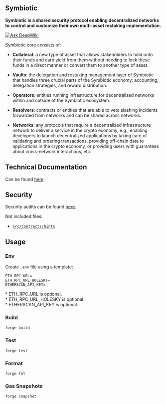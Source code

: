 ## Symbiotic

**Symbiotic is a shared security protocol enabling decentralized networks to control and customize their own multi-asset restaking implementation.**

[![Ask DeepWiki](https://deepwiki.com/badge.svg)](https://deepwiki.com/symbioticfi/core)

Symbiotic core consists of:

- **Collateral**: a new type of asset that allows stakeholders to hold onto their funds and earn yield from them without needing to lock these funds in a direct manner or convert them to another type of asset.

- **Vaults**: the delegation and restaking management layer of Symbiotic that handles three crucial parts of the Symbiotic economy: accounting, delegation strategies, and reward distribution.

- **Operators**: entities running infrastructure for decentralized networks within and outside of the Symbiotic ecosystem.

- **Resolvers**: contracts or entities that are able to veto slashing incidents forwarded from networks and can be shared across networks.

- **Networks**: any protocols that require a decentralized infrastructure network to deliver a service in the crypto economy, e.g., enabling developers to launch decentralized applications by taking care of validating and ordering transactions, providing off-chain data to applications in the crypto economy, or providing users with guarantees about cross-network interactions, etc.

## Technical Documentation

Can be found [here](./specs).

## Security

Security audits can be found [here](./audits).

Not included files:

- [`src/contracts/hints`](src/contracts/hints)

## Usage

### Env

Create `.env` file using a template:

```
ETH_RPC_URL=
ETH_RPC_URL_HOLESKY=
ETHERSCAN_API_KEY=
```

\* ETH_RPC_URL is optional.<br/>\* ETH_RPC_URL_HOLESKY is optional.<br/>\* ETHERSCAN_API_KEY is optional.

### Build

```shell
forge build
```

### Test

```shell
forge test
```

### Format

```shell
forge fmt
```

### Gas Snapshots

```shell
forge snapshot
```

